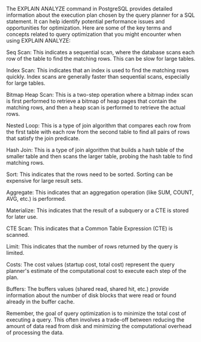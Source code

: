 The EXPLAIN ANALYZE command in PostgreSQL provides detailed information about the execution plan chosen by the query planner for a SQL statement. It can help identify potential performance issues and opportunities for optimization. Here are some of the key terms and concepts related to query optimization that you might encounter when using EXPLAIN ANALYZE:

Seq Scan: This indicates a sequential scan, where the database scans each row of the table to find the matching rows. This can be slow for large tables.

Index Scan: This indicates that an index is used to find the matching rows quickly. Index scans are generally faster than sequential scans, especially for large tables.

Bitmap Heap Scan: This is a two-step operation where a bitmap index scan is first performed to retrieve a bitmap of heap pages that contain the matching rows, and then a heap scan is performed to retrieve the actual rows.

Nested Loop: This is a type of join algorithm that compares each row from the first table with each row from the second table to find all pairs of rows that satisfy the join predicate.

Hash Join: This is a type of join algorithm that builds a hash table of the smaller table and then scans the larger table, probing the hash table to find matching rows.

Sort: This indicates that the rows need to be sorted. Sorting can be expensive for large result sets.

Aggregate: This indicates that an aggregation operation (like SUM, COUNT, AVG, etc.) is performed.

Materialize: This indicates that the result of a subquery or a CTE is stored for later use.

CTE Scan: This indicates that a Common Table Expression (CTE) is scanned.

Limit: This indicates that the number of rows returned by the query is limited.

Costs: The cost values (startup cost, total cost) represent the query planner's estimate of the computational cost to execute each step of the plan.

Buffers: The buffers values (shared read, shared hit, etc.) provide information about the number of disk blocks that were read or found already in the buffer cache.

Remember, the goal of query optimization is to minimize the total cost of executing a query. This often involves a trade-off between reducing the amount of data read from disk and minimizing the computational overhead of processing the data.
